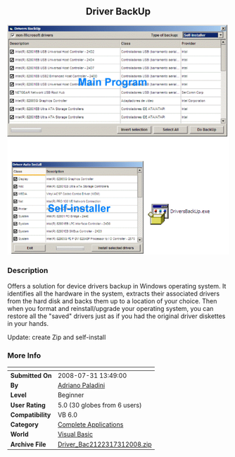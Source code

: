 ﻿<div align="center">

## Driver BackUp

<img src="PIC20087301732306957.gif">
</div>

### Description

Offers a solution for device drivers backup in Windows operating system. It identifies all the hardware in the system, extracts their associated drivers from the hard disk and backs them up to a location of your choice. Then when you format and reinstall/upgrade your operating system, you can restore all the "saved" drivers just as if you had the original driver diskettes in your hands.

Update: create Zip and self-install
 
### More Info
 


<span>             |<span>
---                |---
**Submitted On**   |2008-07-31 13:49:00
**By**             |[Adriano Paladini](https://github.com/Planet-Source-Code/PSCIndex/blob/master/ByAuthor/adriano-paladini.md)
**Level**          |Beginner
**User Rating**    |5.0 (30 globes from 6 users)
**Compatibility**  |VB 6\.0
**Category**       |[Complete Applications](https://github.com/Planet-Source-Code/PSCIndex/blob/master/ByCategory/complete-applications__1-27.md)
**World**          |[Visual Basic](https://github.com/Planet-Source-Code/PSCIndex/blob/master/ByWorld/visual-basic.md)
**Archive File**   |[Driver\_Bac2122317312008\.zip](https://github.com/Planet-Source-Code/adriano-paladini-driver-backup__1-70900/archive/master.zip)








